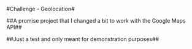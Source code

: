 #Challenge - Geolocation#

##A promise project that I changed a bit to work with the Google Maps API##

##Just a test and only meant for demonstration purposes##